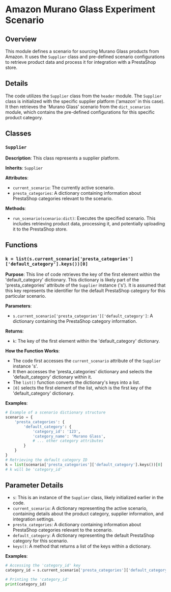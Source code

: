 # Amazon Murano Glass Experiment Scenario

## Overview

This module defines a scenario for sourcing Murano Glass products from Amazon. It uses the `Supplier` class and pre-defined scenario configurations to retrieve product data and process it for integration with a PrestaShop store.

## Details

The code utilizes the `Supplier` class from the `header` module. The `Supplier` class is initialized with the specific supplier platform ('amazon' in this case). It then retrieves the 'Murano Glass' scenario from the `dict_scenarios` module, which contains the pre-defined configurations for this specific product category.

## Classes

### `Supplier`

**Description**: This class represents a supplier platform.

**Inherits**: `Supplier`

**Attributes**:

- `current_scenario`: The currently active scenario.
- `presta_categories`:  A dictionary containing information about PrestaShop categories relevant to the scenario.

**Methods**:

- `run_scenario(scenario:dict)`:  Executes the specified scenario. This includes retrieving product data, processing it, and potentially uploading it to the PrestaShop store.

## Functions

### `k = list(s.current_scenario['presta_categories']['default_category'].keys())[0]`

**Purpose**: This line of code retrieves the key of the first element within the 'default_category' dictionary. This dictionary is likely part of the 'presta_categories' attribute of the `Supplier` instance ('s'). It is assumed that this key represents the identifier for the default PrestaShop category for this particular scenario.

**Parameters**:

- `s.current_scenario['presta_categories']['default_category']`:  A dictionary containing the PrestaShop category information.

**Returns**:

- `k`: The key of the first element within the 'default_category' dictionary.

**How the Function Works**:

- The code first accesses the `current_scenario` attribute of the `Supplier` instance 's'. 
- It then accesses the 'presta_categories' dictionary and selects the 'default_category' dictionary within it.
- The `list()` function converts the dictionary's keys into a list. 
- `[0]` selects the first element of the list, which is the first key of the 'default_category' dictionary.

**Examples**:

```python
# Example of a scenario dictionary structure
scenario = {
    'presta_categories': {
        'default_category': {
            'category_id': '123',
            'category_name': 'Murano Glass',
            # ... other category attributes
        }
    }
}
# Retrieving the default category ID
k = list(scenario['presta_categories']['default_category'].keys())[0]
# k will be 'category_id'
```

## Parameter Details

- `s`: This is an instance of the `Supplier` class, likely initialized earlier in the code.
- `current_scenario`: A dictionary representing the active scenario, containing details about the product category, supplier information, and integration settings.
- `presta_categories`: A dictionary containing information about PrestaShop categories relevant to the scenario.
- `default_category`: A dictionary representing the default PrestaShop category for this scenario.
- `keys()`: A method that returns a list of the keys within a dictionary.

**Examples**:

```python
# Accessing the 'category_id' key
category_id = s.current_scenario['presta_categories']['default_category'][k]

# Printing the 'category_id'
print(category_id)
```